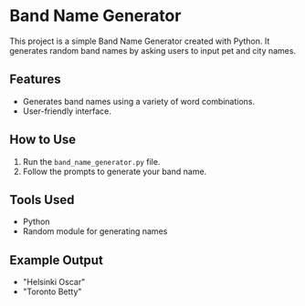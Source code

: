 # Band Name Generator

This project is a simple Band Name Generator created with Python. It generates random band names by asking users to input pet and city names.

## Features
- Generates band names using a variety of word combinations.
- User-friendly interface.

## How to Use
1. Run the `band_name_generator.py` file.
2. Follow the prompts to generate your band name.

## Tools Used
- Python
- Random module for generating names

## Example Output
- "Helsinki Oscar"
- "Toronto Betty"

